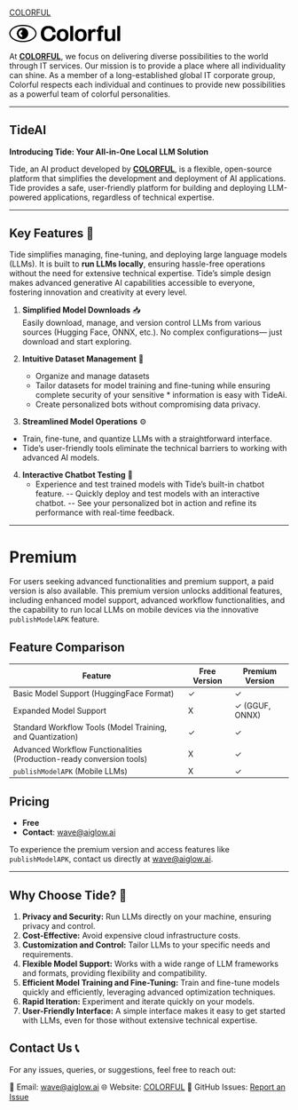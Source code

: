 #

[COLORFUL](https://colorful-inc.jp/)

<p>
  <img src="screenshots/CLF-logo_main_black.png" alt="Colorful Logo" width="200">
</p>

At **[COLORFUL](https://colorful-inc.jp/)**, we focus on delivering diverse possibilities to the world through IT services. Our mission is to provide a place where all individuality can shine. As a member of a long-established global IT corporate group, Colorful respects each individual and continues to provide new possibilities as a powerful team of colorful personalities.

---

## TideAI

**Introducing Tide: Your All-in-One Local LLM Solution**

Tide, an AI product developed by **[COLORFUL](https://colorful-inc.jp/)**, is a flexible, open-source platform that simplifies the development and deployment of AI applications. Tide provides a safe, user-friendly platform for building and deploying LLM-powered applications, regardless of technical expertise.

---

## Key Features 🚀

Tide simplifies managing, fine-tuning, and deploying large language models (LLMs). It is built to **run LLMs locally**, ensuring hassle-free operations without the need for extensive technical expertise. Tide’s simple design makes advanced generative AI capabilities accessible to everyone, fostering innovation and creativity at every level.

1. **Simplified Model Downloads** 📥  
   Easily download, manage, and version control LLMs from various sources (Hugging Face, ONNX, etc.).
   No complex configurations— just download and start exploring.

2. **Intuitive Dataset Management** 📂

   - Organize and manage datasets
   - Tailor datasets for model training and fine-tuning while ensuring complete security of your sensitive \* information is easy with TideAi.
   - Create personalized bots without compromising data privacy.

3. **Streamlined Model Operations** ⚙️

- Train, fine-tune, and quantize LLMs with a straightforward interface.
- Tide’s user-friendly tools eliminate the technical barriers to working with advanced AI models.

4. **Interactive Chatbot Testing** 💬
   - Experience and test trained models with Tide’s built-in chatbot feature.
     -- Quickly deploy and test models with an interactive chatbot.
     -- See your personalized bot in action and refine its performance with real-time feedback.

---

# Premium

For users seeking advanced functionalities and premium support, a paid version is also available. This premium version unlocks additional features, including enhanced model support, advanced workflow functionalities, and the capability to run local LLMs on mobile devices via the innovative `publishModelAPK` feature.

## Feature Comparison

| Feature                                                               | Free Version | Premium Version |
| --------------------------------------------------------------------- | ------------ | --------------- |
| Basic Model Support (HuggingFace Format)                              | ✓            | ✓               |
| Expanded Model Support                                                | X            | ✓ (GGUF, ONNX)  |
| Standard Workflow Tools (Model Training, and Quantization)            | ✓            | ✓               |
| Advanced Workflow Functionalities (Production-ready conversion tools) | X            | ✓               |
| `publishModelAPK` (Mobile LLMs)                                       | X            | ✓               |

## Pricing

- **Free**
- **Contact**: [wave@aiglow.ai](mailto:wave@aiglow.ai)

To experience the premium version and access features like `publishModelAPK`, contact us directly at [wave@aiglow.ai](mailto:wave@aiglow.ai).

---

## Why Choose Tide? 🌟

1. **Privacy and Security:** Run LLMs directly on your machine, ensuring privacy and control.
2. **Cost-Effective:** Avoid expensive cloud infrastructure costs.
3. **Customization and Control:** Tailor LLMs to your specific needs and requirements.
4. **Flexible Model Support:** Works with a wide range of LLM frameworks and formats, providing flexibility and compatibility.
5. **Efficient Model Training and Fine-Tuning:** Train and fine-tune models quickly and efficiently, leveraging advanced optimization techniques.
6. **Rapid Iteration:** Experiment and iterate quickly on your models.
7. **User-Friendly Interface:** A simple interface makes it easy to get started with LLMs, even for those without extensive technical expertise.

## Contact Us 📞

For any issues, queries, or suggestions, feel free to reach out:

📧 Email: wave@aiglow.ai
🌐 Website: [COLORFUL](https://colorful-inc.jp/)
🐞 GitHub Issues: [Report an Issue](https://github.com/ColorfulAIWave/TideAI/issues)
